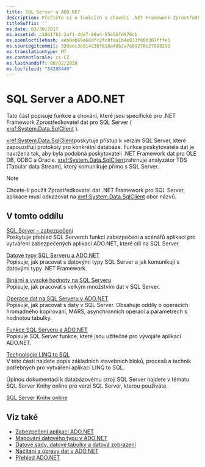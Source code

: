 ```yaml
---
title: SQL Server a ADO.NET
description: Přečtěte si o funkcích a chování .NET Framework Zprostředkovatel dat pro SQL Server, které zapouzdřují protokoly pro konkrétní databáze.
titleSuffix: ''
ms.date: 03/30/2017
ms.assetid: c18b1fb1-2af1-4de7-80a4-95e56fd976cb
ms.openlocfilehash: eeb0ab69a68dfc2fc0faa1b4e833f80b307fffe5
ms.sourcegitcommit: 33deec3e814238fb18a49b2a7e89278e27888291
ms.translationtype: MT
ms.contentlocale: cs-CZ
ms.lasthandoff: 06/02/2020
ms.locfileid: "84286440"
---
```

# <a name="sql-server-and-adonet"></a>SQL Server a ADO.NET
Tato část popisuje funkce a chování, které jsou specifické pro .NET Framework Zprostředkovatel dat pro SQL Server ( <xref:System.Data.SqlClient> ).  
  
 <xref:System.Data.SqlClient>poskytuje přístup k verzím SQL Server, které zapouzdřují protokoly pro konkrétní databáze. Funkce poskytovatele dat je navržena tak, aby byla podobná poskytovateli .NET Framework dat pro OLE DB, ODBC a Oracle. <xref:System.Data.SqlClient>zahrnuje analyzátor TDS (Tabular data Stream), který komunikuje přímo s SQL Server.  
  
> [!NOTE]
> Chcete-li použít Zprostředkovatel dat .NET Framework pro SQL Server, aplikace musí odkazovat na <xref:System.Data.SqlClient> obor názvů.  
  
## <a name="in-this-section"></a>V tomto oddílu  
 [SQL Server – zabezpečení](sql-server-security.md)  
 Poskytuje přehled SQL Serverch funkcí zabezpečení a scénářů aplikací pro vytváření zabezpečených aplikací ADO.NET, které cílí na SQL Server.  
  
 [Datové typy SQL Serveru a ADO.NET](sql-server-data-types.md)  
 Popisuje, jak pracovat s datovými typy SQL Server a jak komunikují s datovými typy .NET Framework.  
  
 [Binární a vysoké hodnoty na SQL Serveru](sql-server-binary-and-large-value-data.md)  
 Popisuje, jak pracovat s velkým množstvím dat v SQL Server.  
  
 [Operace dat na SQL Serveru v ADO.NET](sql-server-data-operations.md)  
 Popisuje, jak pracovat s daty v SQL Server. Obsahuje oddíly o operacích hromadného kopírování, MARS, asynchronních operací a parametrech s hodnotou tabulky.  
  
 [Funkce SQL Serveru a ADO.NET](sql-server-features-and-adonet.md)  
 Popisuje SQL Server funkce, které jsou užitečné pro vývojáře aplikací ADO.NET.  
  
 [Technologie LINQ to SQL](./linq/index.md)  
 V této části najdete popis základních stavebních bloků, procesů a technik potřebných pro vytváření aplikací LINQ to SQL.  
  
 Úplnou dokumentaci k databázovému stroji SQL Server najdete v tématu SQL Server Knihy online pro verzi SQL Server, kterou používáte.  
  
 [SQL Server Knihy online](/sql/sql-server/sql-server-technical-documentation)  
  
## <a name="see-also"></a>Viz také

- [Zabezpečení aplikací ADO.NET](../securing-ado-net-applications.md)
- [Mapování datového typu v ADO.NET](../data-type-mappings-in-ado-net.md)
- [Datové sady, datové tabulky a datová zobrazení](../dataset-datatable-dataview/index.md)
- [Načítání a úpravy dat v ADO.NET](../retrieving-and-modifying-data.md)
- [Přehled ADO.NET](../ado-net-overview.md)
